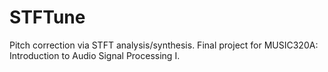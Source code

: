 # STFTune
Pitch correction via STFT analysis/synthesis. Final project for MUSIC320A: Introduction to Audio Signal Processing I.
